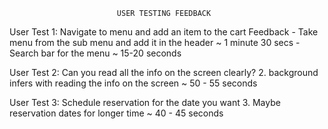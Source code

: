                             USER TESTING FEEDBACK

User Test 1: Navigate to menu and add an item to the cart
Feedback - Take menu from the sub menu and add it in the header ~ 1 minute 30 secs
         -  Search bar for the menu ~ 15-20 seconds

User Test 2: Can you read all the info on the screen clearly?
2. background infers with reading the info on the screen  ~ 50 - 55 seconds

User Test 3: Schedule reservation for the date you want
3. Maybe reservation dates for longer time ~ 40 - 45 seconds
